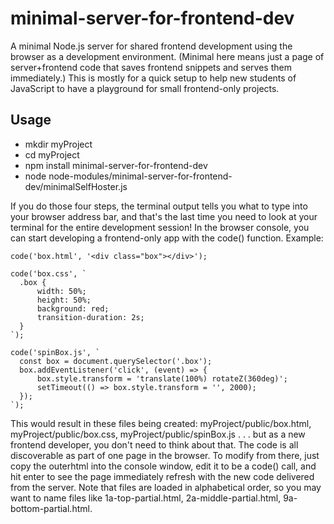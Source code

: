 # minimal-server-for-frontend-dev
A minimal Node.js server for shared frontend development using the browser as a development environment. (Minimal here means just a page of server+frontend code that saves frontend snippets and serves them immediately.) This is mostly for a quick setup to help new students of JavaScript to have a playground for small frontend-only projects.

## Usage
 * mkdir myProject
 * cd myProject
 * npm install minimal-server-for-frontend-dev
 * node node-modules/minimal-server-for-frontend-dev/minimalSelfHoster.js 
 
If you do those four steps, the terminal output tells you what to type into your browser address bar, and that's the last time you need to look at your terminal for the entire development session!
In the browser console, you can start developing a frontend-only app with the code() function.
Example:

    code('box.html', '<div class="box"></div>');

    code('box.css', `
      .box {
          width: 50%;
          height: 50%;
          background: red;
          transition-duration: 2s;
      }
    `);

    code('spinBox.js', `
      const box = document.querySelector('.box');
      box.addEventListener('click', (event) => {
          box.style.transform = 'translate(100%) rotateZ(360deg)';
          setTimeout(() => box.style.transform = '', 2000);
      });
    `);

This would result in these files being created: myProject/public/box.html, myProject/public/box.css, myProject/public/spinBox.js . . . but as a new frontend developer, you don't need to think about that. The code is all discoverable as part of one page in the browser. To modify from there, just copy the outerhtml into the console window, edit it to be a code() call, and hit enter to see the page immediately refresh with the new code delivered from the server. Note that files are loaded in alphabetical order, so you may want to name files like 1a-top-partial.html, 2a-middle-partial.html, 9a-bottom-partial.html.
